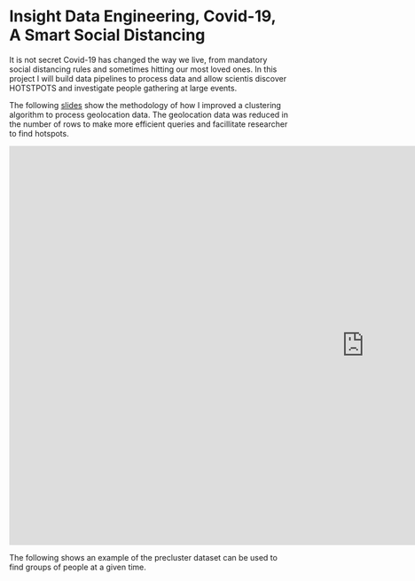 # Insight Data Engineering, Covid-19, A Smart Social Distancing

It is not secret Covid-19 has changed the way we live, from mandatory social distancing rules and sometimes hitting our most loved ones. In this project I will build data pipelines to process data and allow scientis discover HOTSTPOTS and investigate people gathering at large events.


The following [slides](https://docs.google.com/presentation/d/1e2P15HbtsJ3QiQXl0H0nv10ulYOfAeWvLBiVEU1aJ9k/edit#slide=id.g6b20e22304_0_78) show the methodology of how I improved a clustering algorithm to process geolocation data. The geolocation data was reduced in the number of rows to make more efficient queries and facillitate researcher to find hotspots. 


<iframe width="1280" height="720" src="https://www.youtube.com/watch?v=GkZULZxcC1" frameborder="0" allow="accelerometer; autoplay; encrypted-media; gyroscope; picture-in-picture" allowfullscreen></iframe>

The following 
shows an example of the precluster dataset can be used to find groups of people at a given time.
